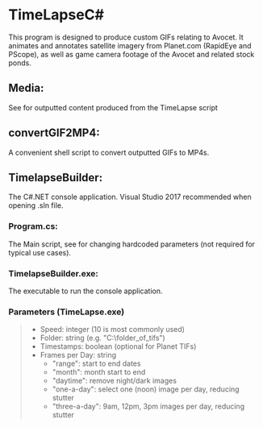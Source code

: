 # TimeLapseC#

This program is designed to produce custom GIFs relating to Avocet. It animates and annotates satellite imagery from Planet.com (RapidEye and PScope), as well as game camera footage of the Avocet and related stock ponds.

## Media: 

See for outputted content produced from the TimeLapse script

## convertGIF2MP4:

A convenient shell script to convert outputted GIFs to MP4s. 

## TimelapseBuilder:

The C#.NET console application. Visual Studio 2017 recommended when opening .sln file.

### Program.cs:

The Main script, see for changing hardcoded parameters (not required for typical use cases). 

### TimelapseBuilder.exe:

The executable to run the console application. 

### Parameters (TimeLapse.exe)
> + Speed: integer (10 is most commonly used)
> + Folder: string (e.g. "C:\folder_of_tifs")
> + Timestamps: boolean (optional for Planet TIFs)
> + Frames per Day: string
>   + "range": start to end dates
>   + "month": month start to end
>   + "daytime": remove night/dark images
>   + "one-a-day": select one (noon) image per day, reducing stutter
>   + "three-a-day": 9am, 12pm, 3pm images per day, reducing stutter